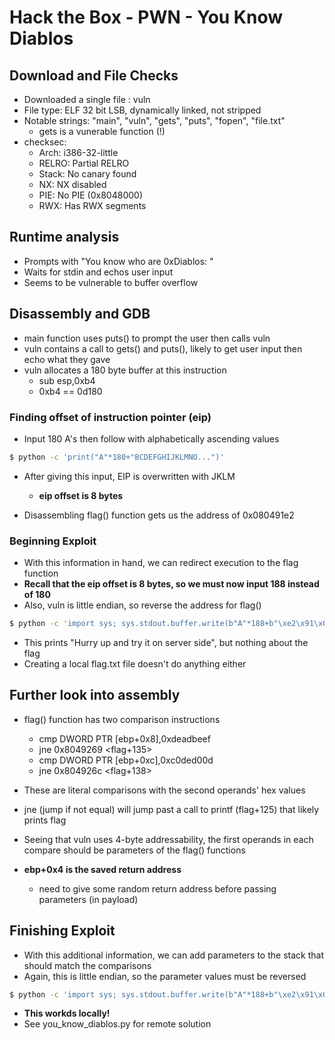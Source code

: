 # Hack the Box - PWN - You Know Diablos

## Download and File Checks

- Downloaded a single file : vuln
- File type: ELF 32 bit LSB, dynamically linked, not stripped
- Notable strings: "main", "vuln", "gets", "puts", "fopen", "file.txt"
	- gets is a vunerable function (!)
- checksec:
	- Arch:     i386-32-little
    - RELRO:    Partial RELRO
    - Stack:    No canary found
    - NX:       NX disabled
    - PIE:      No PIE (0x8048000)
    - RWX:      Has RWX segments

## Runtime analysis

- Prompts with "You know who are 0xDiablos: "
- Waits for stdin and echos user input
- Seems to be vulnerable to buffer overflow

## Disassembly and GDB

- main function uses puts() to prompt the user then calls vuln
- vuln contains a call to gets() and puts(), likely to get user input then echo what they gave
- vuln allocates a 180 byte buffer at this instruction
	- sub    esp,0xb4
	- 0xb4 == 0d180

### Finding offset of instruction pointer (eip)

- Input 180 A's then follow with alphabetically ascending values
```sh
$ python -c 'print("A"*180+"BCDEFGHIJKLMNO...")'
```
- After giving this input, EIP is overwritten with JKLM
	- **eip offset is 8 bytes**

- Disassembling flag() function gets us the address of 0x080491e2

### Beginning Exploit

- With this information in hand, we can redirect execution to the flag function
- **Recall that the eip offset is 8 bytes, so we must now input 188 instead of 180**
- Also, vuln is little endian, so reverse the address for flag()

```sh
$ python -c 'import sys; sys.stdout.buffer.write(b"A"*188+b"\xe2\x91\x04\x08")' | ./vuln
```
- This prints "Hurry up and try it on server side", but nothing about the flag
- Creating a local flag.txt file doesn't do anything either

## Further look into assembly

- flag() function has two comparison instructions
	- cmp    DWORD PTR [ebp+0x8],0xdeadbeef
   	- jne    0x8049269 \<flag+135\>
   	- cmp    DWORD PTR \[ebp+0xc\],0xc0ded00d
   	- jne    0x804926c \<flag+138\>
- These are literal comparisons with the second operands' hex values
- jne (jump if not equal) will jump past a call to printf (flag+125) that likely prints flag

- Seeing that vuln uses 4-byte addressability, the first operands in each compare should be parameters of the flag() functions
- **ebp+0x4 is the saved return address**
	- need to give some random return address before passing parameters (in payload)


## Finishing Exploit

- With this additional information, we can add parameters to the stack that should match the comparisons
- Again, this is little endian, so the parameter values must be reversed
```sh
$ python -c 'import sys; sys.stdout.buffer.write(b"A"*188+b"\xe2\x91\x04\x08"+b"retu"+b"\xef\xbe\xad\xde\x0d\xd0\xde\xc0")' | ./vuln
```
- **This workds locally!**
- See you_know_diablos.py for remote solution